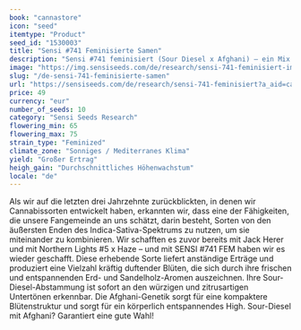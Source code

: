 ```yaml
---
book: "cannastore"
icon: "seed"
itemtype: "Product"
seed_id: "1530003"
title: "Sensi #741 Feminisierte Samen"
description: "Sensi #741 feminisiert (Sour Diesel x Afghani) – ein Mix aus starker, aufmunternder Frische und entspannenden Erd- und Sandelholznoten. Kaufen Sie Sensi #741 Samen hier."
image: "https://img.sensiseeds.com/de/research/sensi-741-feminisiert-image.png"
slug: "/de-sensi-741-feminisierte-samen"
url: "https://sensiseeds.com/de/research/sensi-741-feminisiert?a_aid=cannastore"
price: 49
currency: "eur"
number_of_seeds: 10
category: "Sensi Seeds Research"
flowering_min: 65
flowering_max: 75
strain_type: "Feminized"
climate_zone: "Sonniges / Mediterranes Klima"
yield: "Großer Ertrag"
heigh_gain: "Durchschnittliches Höhenwachstum"
locale: "de"
---
```

Als wir auf die letzten drei Jahrzehnte zurückblickten, in denen wir Cannabissorten entwickelt haben, erkannten wir, dass eine der Fähigkeiten, die unsere Fangemeinde an uns schätzt, darin besteht, Sorten von den äußersten Enden des Indica-Sativa-Spektrums zu nutzen, um sie miteinander zu kombinieren. Wir schafften es zuvor bereits mit Jack Herer und mit Northern Lights #5 x Haze – und mit SENSI #741 FEM haben wir es wieder geschafft. Diese erhebende Sorte liefert anständige Erträge und produziert eine Vielzahl kräftig duftender Blüten, die sich durch ihre frischen und entspannenden Erd- und Sandelholz-Aromen auszeichnen. Ihre Sour-Diesel-Abstammung ist sofort an den würzigen und zitrusartigen Untertönen erkennbar. Die Afghani-Genetik sorgt für eine kompaktere Blütenstruktur und sorgt für ein körperlich entspannendes High. Sour-Diesel mit Afghani? Garantiert eine gute Wahl!
